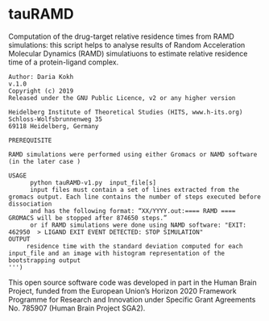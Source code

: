 # tauRAMD
Computation of the drug-target relative residence times from RAMD simulations:
this script helps to analyse results of Random Acceleration Molecular Dynamics (RAMD) simulatiuons to estimate relative residence time of a protein-ligand complex. 

    Author: Daria Kokh
    v.1.0
    Copyright (c) 2019
    Released under the GNU Public Licence, v2 or any higher version

    Heidelberg Institute of Theoretical Studies (HITS, www.h-its.org)
    Schloss-Wolfsbrunnenweg 35
    69118 Heidelberg, Germany
    
    PREREQUISITE
    
    RAMD simulations were performed using either Gromacs or NAMD software (in the later case )
    
    USAGE
          python tauRAMD-v1.py  input_file[s]
          input files must contain a set of lines extracted from the gromacs output. Each line contains the number of steps executed before dissociation 
          and has the following format: “XX/YYYY.out:==== RAMD ==== GROMACS will be stopped after 874650 steps.”
          or if RAMD simulations were done using NAMD software: "EXIT: 462950  > LIGAND EXIT EVENT DETECTED: STOP SIMULATION"
    OUTPUT
         residence time with the standard deviation computed for each input_file and an image with histogram representation of the bootstrapping output
    ''')
    
This open source software code was developed in part in the Human Brain Project, funded from the European Union’s Horizon 2020  Framework Programme for Research and Innovation under Specific Grant Agreements  No. 785907 (Human Brain Project  SGA2).
